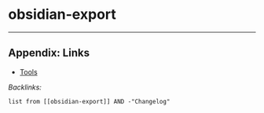 # obsidian-export

---

## Appendix: Links

* [Tools](../../../Tools.md)

*Backlinks:*

````dataview
list from [[obsidian-export]] AND -"Changelog"
````
